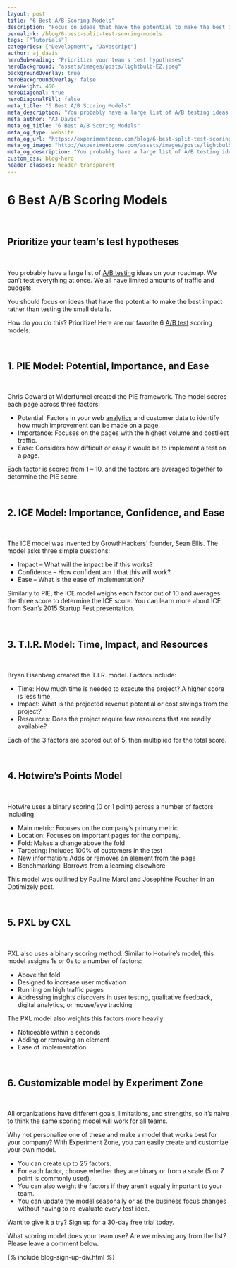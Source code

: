 ```yaml
---
layout: post
title: "6 Best A/B Scoring Models"
description: "Focus on ideas that have the potential to make the best impact rather than testing the small details."
permalink: /blog/6-best-split-test-scoring-models
tags: ["Tutorials"]
categories: ["Development", "Javascript"]
author: aj_davis
heroSubHeading: "Prioritize your team's test hypotheses"
heroBackground: "assets/images/posts/lightbulb-EZ.jpeg"
backgroundOverlay: true
heroBackgroundOverlay: false
heroHeight: 450
heroDiagonal: true
heroDiagonalFill: false
meta_title: "6 Best A/B Scoring Models"
meta_description: "You probably have a large list of A/B testing ideas on your roadmap. We can’t test everything at once. We all have limited amounts of traffic and budgets. You should focus on ideas that have the potential to make the best impact rather than testing the small details."
meta_author: "AJ Davis"
meta_og_title: "6 Best A/B Scoring Models"
meta_og_type: website
meta_og_url: "https://experimentzone.com/blog/6-best-split-test-scoring-models"
meta_og_image: "http://experimentzone.com/assets/images/posts/lightbulb-EZ.jpeg"
meta_og_description: "You probably have a large list of A/B testing ideas on your roadmap. We can’t test everything at once. We all have limited amounts of traffic and budgets. You should focus on ideas that have the potential to make the best impact rather than testing the small details."
custom_css: blog-hero
header_classes: header-transparent
---
```


# 6 Best A/B Scoring Models

&nbsp;

## Prioritize your team's test hypotheses

&nbsp;

You probably have a large list of <a class="glossary-word" href="https://experimentzone.com/support/glossary/#AB-Testing">A/B testing</a> ideas on your roadmap. We can’t test everything at once. We all have limited amounts of traffic and budgets.

You should focus on ideas that have the potential to make the best impact rather than testing the small details.

How do you do this? Prioritize! Here are our favorite 6 <a class="glossary-word" href="https://experimentzone.com/support/glossary/#AB-Testing">A/B test</a> scoring models:

&nbsp;

## 1. PIE Model: Potential, Importance, and Ease

&nbsp;

Chris Goward at Widerfunnel created the PIE framework. The model scores each page across three factors:

- Potential: Factors in your web <a class="glossary-word" href="https://experimentzone.com/support/glossary/#Analytics">analytics</a> and customer data to identify how much improvement can be made on a page.
- Importance: Focuses on the pages with the highest volume and costliest traffic.
- Ease: Considers how difficult or easy it would be to implement a test on a page.

Each factor is scored from 1 – 10, and the factors are averaged together to determine the PIE score.

&nbsp;

## 2. ICE Model: Importance, Confidence, and Ease

&nbsp;

The ICE model was invented by GrowthHackers’ founder, Sean Ellis. The model asks three simple questions:

- Impact – What will the impact be if this works?
- Confidence – How confident am I that this will work?
- Ease – What is the ease of implementation?

Similarly to PIE, the ICE model weighs each factor out of 10 and averages the three score to determine the ICE score. You can learn more about ICE from Sean’s 2015 Startup Fest presentation.

&nbsp;

## 3. T.I.R. Model: Time, Impact, and Resources

&nbsp;

Bryan Eisenberg created the T.I.R. model. Factors include:

- Time: How much time is needed to execute the project? A higher score is less time.
- Impact: What is the projected revenue potential or cost savings from the project?
- Resources: Does the project require few resources that are readily available?

Each of the 3 factors are scored out of 5, then multiplied for the total score.

&nbsp;

## 4. Hotwire’s Points Model

&nbsp;

Hotwire uses a binary scoring (0 or 1 point) across a number of factors including:

- Main metric: Focuses on the company’s primary metric.
- Location: Focuses on important pages for the company.
- Fold: Makes a change above the fold
- Targeting: Includes 100% of customers in the test
- New information: Adds or removes an element from the page
- Benchmarking: Borrows from a learning elsewhere

This model was outlined by Pauline Marol and Josephine Foucher in an Optimizely post.

&nbsp;

## 5. PXL by CXL

&nbsp;

PXL also uses a binary scoring method. Similar to Hotwire’s model, this model assigns 1s or 0s to a number of factors:

- Above the fold
- Designed to increase user motivation
- Running on high traffic pages
- Addressing insights discovers in user testing, qualitative feedback, digital analytics, or mouse/eye tracking

The PXL model also weights this factors more heavily:

- Noticeable within 5 seconds
- Adding or removing an element
- Ease of implementation

&nbsp;

## 6. Customizable model by Experiment Zone

&nbsp;

All organizations have different goals, limitations, and strengths, so it’s naive to think the same scoring model will work for all teams.

Why not personalize one of these and make a model that works best for your company? With Experiment Zone, you can easily create and customize your own model.

- You can create up to 25 factors.
- For each factor, choose whether they are binary or from a scale (5 or 7 point is commonly used).
- You can also weight the factors if they aren’t equally important to your team.
- You can update the model seasonally or as the business focus changes without having to re-evaluate every test idea.

Want to give it a try? Sign up for a 30-day free trial today.

What scoring model does your team use? Are we missing any from the list? Please leave a comment below.

{% include blog-sign-up-div.html %}
